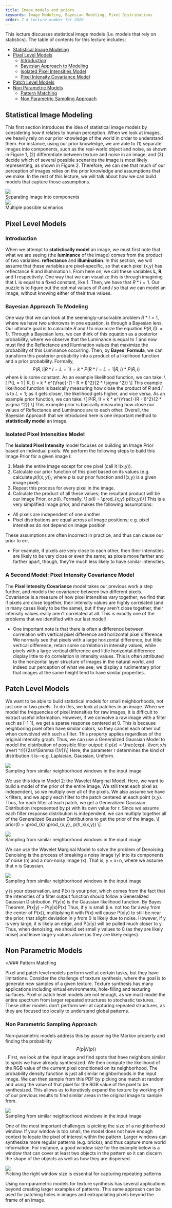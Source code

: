 ```yaml
---
title: Image models and priors
keywords: Image Modeling, Bayesian Modeling, Pixel Distributions
order: 7 # Lecture number for 2020
---
```



This lecture discusses statistical image models (i.e. models that rely on statistics). The table of contents for this lecture includes:


- [Statistical Image Modeling](#statistical-image-modeling)
- [Pixel Level Models](#pixel-level-models)
	- [Introduction](#introduction)
	- [Bayesian Approach to Modeling](#bayesian-approach-to-modeling)
	- [Isolated Pixel Intensities Model](#isolated-pixel-intensities-model)
	- [Pixel Intensity Covariance Model](#pixel-intensity-covariance-model)
- [Patch Level Models](#patch-level-models)
- [Non Parametric Models](#non-parametric-models)
	- [Pattern Matching](#introduction)
	- [Non Parametric Sampling Approach](#non-parametric-sampling-approach)


<a name='Statistical Image Modeling'></a>
## Statistical Image Modeling
	
This first section introduces the idea of statistical image models by considering how it relates to human perception. When we look at images, we heavily rely on our prior knowledge of the world in order to understand them. For instance, using our prior knowledge, we are able to (1) separate images into components, such as the real-world object and noise, as shown in Figure 1, (2) differentiate between texture and noise in an image, and (3) decide which of several possible scenarios the image is most likely representing, as shown in Figure 2. Therefore, we can see that much of our perception of images relies on the prior knowledge and assumptions that we make. In the rest of this lecture, we will talk about how we can build models that capture those assumptions.

<div class="fig figcenter fighighlight">
  <img src="{{ site.baseurl }}/assets/examples/seperatingImagesIntoComponents.png">
  <div class="figcaption">Separating image into components</div>
</div>

<div class="fig figcenter fighighlight">
  <img src="{{ site.baseurl }}/assets/examples/multiplePossibleScenarios.png">
  <div class="figcaption">Multiple possible scenarios</div>
</div>

<a name='Pixel Level Models'></a>
## Pixel Level Models

<a name='Introduction'></a>
### Introduction
When we attempt to **statistically model** an image, we must first note that what we are seeing (the **luminance** of the image) comes from the product of two variables: **reflectance** and **illumination**. In this section, we will assume that these variables are pixel-specific, so that each pixel (x,y) has reflectance R and illumination I. From here on, we call these variables **L**, **R**, and **I** respectively. One way that we can visualize this is through imagining that $L$ is equal to a fixed constant, like 1. Then, we have that $R * I = 1$. Our puzzle is to figure out the optimal values of $R$ and $I$ so that we can model an image, without knowing either of their true values. 

<a name='Bayesian Approach To Modeling'></a>
### Bayesian Approach To Modeling
One way that we can look at the seemingly-unsolvable problem $R * I = 1$, where we have two unknowns in one equation, is through a Bayesian lens. Our ultimate goal is to calculate $R$ and $I$ to maximize the equation $P(R,I | L = 1)$. 
Through a Bayesian lens, we can think of this equation as a posterior probability, where we observe that the Luminance is equal to 1 and now must find the Reflectance and Illumination values that maximize the probability of this Luminance occurring. Then, by **Bayes' Formula**, we can transform this posterior probability into a product of a likelihood function and a prior probability. 
Formally, $$P(R, I | R * I = L = 1) = k * P(R * I = L = 1 | R, I) * P(R, I)$$ where $k$ is some constant. 
As an example likelihood function, we can take: \\[ P(L = 1 | R, I) = k * e^{\frac{-(1 - R * I)^2}{2 * \sigma ^2}} \\] This example likelihood function is basically measuring how close the product of $R$ and $I$ is to $L = 1$; as it gets closer, the likelihood gets higher, and vice versa.
As an example prior function, we can take: \\[ P(R, I) = k * e^{\frac{-(R - I)^2}{2 * \sigma ^2}} \\] This example prior is basically measuring how close our values of Reflectance and Luminance are to each other.
Overall, the Bayesian Approach that we introduced here is one important method to **statistically model** an image.

<a name='Isolated Pixel Intensities Model'></a>
### Isolated Pixel Intensities Model
The **Isolated Pixel Intensity** model focuses on building an Image Prior based on individual pixels.
We perform the following steps to build this Image Prior for a given image $I$:
1. Mask the entire image except for one pixel (call it I(x,y)).
2. Calculate our prior function of this pixel based on its values (e.g. calculate $p(I(x,y))$, where $p$ is our prior function and I(x,y) is a given image pixel).
3. Repeat this process for every pixel in the image.
4. Calculate the product of all these values; the resultant product will be our Image Prior, or $p(I)$.
Formally, \\[ p(I) = \prod_{x,y} p(I(x,y))\\]
This is a very simplified image prior, and makes the following assumptions:
- All pixels are independent of one another
- Pixel distributions are equal across all image positions; e.g. pixel intensities do not depend on image position

These assumptions are often incorrect in practice, and thus can cause our prior to err.
- For example, if pixels are very close to each other, then their intensities are likely to be very close or even the same; as pixels move farther and farther apart, though, they're much less likely to have similar intensities.

<a name='Pixel Intensity Covariance Model'></a>
### A Second Model: Pixel Intensity Covariance Model
The **Pixel Intensity Covariance** model takes our previous work a step further, and models the covariance between two different pixels.
Covariance is a measure of how pixel intensities vary together; we find that if pixels are close together, their intensity values are highly correlated (and in many cases likely to be the same), but if they aren't close together, their intensity values really aren't correlated at all. This is exactly one of the problems that we identified with our last model!
- One important note is that there is often a difference between correlation with vertical pixel difference and horizontal pixel difference. We normally see that pixels with a large horizontal difference, but little vertical difference, retain some correlation in intensity values, while pixels with a large vertical difference and little horizontal difference display little to no correlation in intensity values. This is often attributed to the horizontal layer structure of images in the natural world, and indeed our perception of what we see; we display a rudimentary prior that images at the same height tend to have similar properties.


<a name='Patch Level Models'></a>
## Patch Level Models
We want to be able to build statistical models for small neighborhoods, not just one or two pixels. 
To do this, we look at patches in an image. 
When we model the frequencies of pixel intensities for raw images, it is  difficult to extract useful information. However, if we convolve a raw image with a filter such as [-1 1], we get a sparse response centered at 0. This is because neighboring pixel often have similar colors, so they cancel each other out when convolved with such a filter.
This property applies regardless of the original intensity graph.
Thus, we can use a Generalized Gaussian Model to model the distribution of possible filter output:
\\[ p(x) = \frac{exp(- \lvert x/s \rvert ^r)}{2s/r\Gamma (1/r)}\\]
Here, the parameter r determines the kind of distribution it is--e.g. Laplacian, Gaussian, Uniform. 

<div class="fig figcenter fighighlight">
  <img src="{{ site.baseurl }}/assets/images/GenGauss.png">
  <div class="figcaption">Sampling from similar neighborhood windows in the input image</div>
</div>

We use this idea in Model 2: the Wavelet Marginal Model. 
Here, we want to build a model of the prior of the entire image.
We still treat each pixel as independent, so we multiply over all of the pixels.
We also assume we have k filters, and we apply each filter to the patch centered at each point (x,y).
Thus, for each filter at each patch, we get a Generalized Gaussian Distribution (represented by p) with its own value for r.
Since we assume each filter response distribution is independent, we can multiply together all of the Generalized Gaussian Distributions to get the prior of the image.
\\[ prior(I) = \prod_{k} \prod_{x,y}_ p(h_k(x,y)) \\]

<div class="fig figcenter fighighlight">
  <img src="{{ site.baseurl }}/assets/images/Model2.png">
  <div class="figcaption">Sampling from similar neighborhood windows in the input image</div>
</div>

We can use the Wavelet Marginal Model to solve the problem of Denoising.
Denoising is the process of breaking a noisy image (y) into its components of noise (n) and a non-noisy image (x).
That is, y = x+n, where we assume that n is Gaussian.

<div class="fig figcenter fighighlight">
  <img src="{{ site.baseurl }}/assets/images/denoising.png">
  <div class="figcaption">Sampling from similar neighborhood windows in the input image</div>
</div>

y is your observation, and P(x) is your prior, which comes from the fact that the intensities of a filter output function should follow a Generalized Gaussian Distribution. P(y|x) is the Gaussian likelihood function.
By Bayes Theorem, P(x|y) ~ P(y|x)P(x)
Thus, if y is small (i.e. not too far away from the center of P(x)), multiplying it with P(x) will cause P(x|y) to still be near the prior; that slight deviation in y from 0 is likely due to noise.
However, if y is very large, it is likely an edge, and P(x|y) will be pulled much closer to y.
Thus, when denoising, we should set small y values to 0 (as they are likely noise) and leave large y values alone (as they are likely edges).

<a name='Non Parametric Models'></a>
## Non Parametric Models

<a name='Pattern Matching'></### Pattern Matching

Pixel and patch level models perform well at certain tasks, but they have limitations. Consider the challenge of texture synthesis, where the goal is to generate new samples of a given texture. Texture synthesis has many applications including virtual environments, hole-filling and texturing surfaces. Pixel or patch level models are not enough, as we must model the entire spectrum from larger repeated structures to stochastic textures. These other models don’t perform well at capturing repeated structures, as they are focused too locally to understand global patterns. 

<a name='Non Parametric Sampling Approach'></a>
### Non Parametric Sampling Approach

Non-parametric models address this by assuming the Markov property and finding the probability $$P(p | N(p))$$.  First, we look at the input image and find spots that have neighbors similar to spots we have already synthesized. We then compute the likelihood of the RGB value of the current pixel conditioned on its neighborhood. The probability density function is just all similar neighborhoods in the input image. We can then sample from this PDF by picking one match at random and using the value of that pixel for the RGB value of the pixel to be synthesized. This allows us to iteratively expand the texture by working off of our previous results to find similar areas in the original image to sample from. 

<div class="fig figcenter fighighlight">
  <img src="{{ site.baseurl }}/assets/images/Screen Shot 2020-10-13 at 12.27.20 PM.png">
  <div class="figcaption">Sampling from similar neighborhood windows in the input image</div>
</div>

One of the most important challenges is picking the size of a neighborhood window. If your window is too small, the model does not have enough context to locate the pixel of interest within the pattern. Larger windows can synthesize more regular patterns (e.g. bricks), and thus capture more world information. For instance, a good window size for the example below is a window that can cover at least two objects in the pattern so it can discern the shape of the objects as well as how they are dispersed.  

<div class="fig figcenter fighighlight">
  <img src="{{ site.baseurl }}/assets/images/Screen Shot 2020-10-13 at 12.51.35 PM.png">
  <div class="figcaption">Picking the right window size is essential for capturing repeating patterns</div>
</div>

Using non-parametric models for texture synthesis has several applications beyond creating larger examples of patterns. This same approach can be used for patching holes in images and extrapolating pixels beyond the frame of an image.

